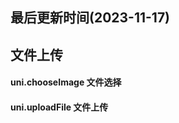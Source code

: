 <!--
 * @Description:
 * @Author: prui
 * @Date: 2023-11-17 08:43:09
 * @LastEditTime: 2023-11-17 08:44:54
 * @LastEditors: prui
 * 不忘初心,不负梦想
-->

## 最后更新时间(2023-11-17)

## 文件上传

#### uni.chooseImage 文件选择

#### uni.uploadFile 文件上传
